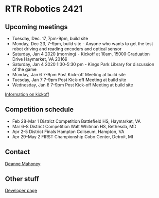# RTR Robotics 2421

## Upcoming meetings

* Tuesday, Dec. 17, 7pm-9pm, build site
* Monday, Dec 23, 7-9pm, build site - Anyone who wants to get the test robot driving and reading encoders and optical sensor
* Saturday, Jan 4 2020 (morning) - Kickoff at 10am, 15000 Graduation Drive Haymarket, VA 20169
* Saturday, Jan 4 2020 1:30-5:30 pm - Kings Park Library for discussion of the game
* Monday, Jan 6 7-9pm Post Kick-off Meeting at build site
* Tuesday, Jan 7 7-9pm Post Kick-off Meeting at build site
* Wednesday, Jan 8 7-9pm Post Kick-off Meeting at build site

[Information on kickoff](https://www.firstinspires.org/robotics/frc/kickoff)

## Competition schedule

* Feb 28-Mar 1 District Competition Battlefield HS, Haymarket, VA
* Mar 6-8 District Competition Walt Whitman HS, Bethesda, MD
* Apr 2-5 District Finals Hampton Coliseum, Hampton, VA
* Apr 29-May 2 FIRST Championship Cobo Center, Detroit, MI

## Contact

[Deanne Mahoney](mailto:first2421@gmail.com)

## Other stuff
[Developer page](/developers)
